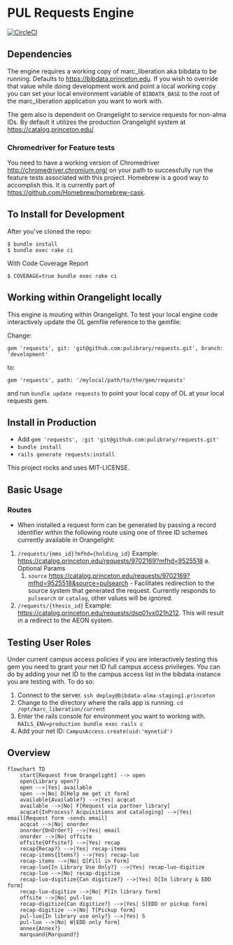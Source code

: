# PUL Requests Engine

[![CircleCI](https://circleci.com/gh/pulibrary/requests.svg?style=svg)](https://circleci.com/gh/pulibrary/requests)

## Dependencies

The engine requires a working copy of marc_liberation aka bibdata to be running. Defaults to https://bibdata.princeton.edu. If you wish to override that value while doing development work and point a local working copy you can set your local environment variable of ```BIBDATA_BASE``` to the root of the marc_liberation application you want to work with.

The gem also is dependent on Orangelight to service requests for non-alma IDs. By default it utilizes the production Orangelight system at https://catalog.princeton.edu/.

### Chromedriver for Feature tests

You need to have a working version of Chromedriver http://chromedriver.chromium.org/ on your path to successfully run the feature tests associated with this project. Homebrew is a good way to accomplish this. It is currently part of https://github.com/Homebrew/homebrew-cask. 

## To Install for Development

After you've cloned the repo:

```
$ bundle install
$ bundle exec rake ci
```

With Code Coverage Report
```
$ COVERAGE=true bundle exec rake ci
```

## Working within Orangelight locally
This engine is mouting within Orangelight. To test your local engine code interactively update the OL gemfile reference to the gemfile:

Change:
```
gem 'requests', git: 'git@github.com:pulibrary/requests.git', branch: 'development'
```

to:
```
gem 'requests', path: '/mylocal/path/to/the/gem/requests'
```

and run ```bundle update requests``` to point your local copy of OL at your local requests gem.


## Install in Production

* Add ```gem 'requests', :git 'git@github.com:pulibrary/requests.git'```
* ```bundle install```
* ```rails generate requests:install```

This project rocks and uses MIT-LICENSE.

## Basic Usage

### Routes
* When installed a request form can be generated by passing a record identifier within the following route using one of three ID schemes currently available in Orangelight:

1. ```/requests/{mms_id}?mfhd={holding_id}``` Example: https://catalog.princeton.edu/requests/9702169?mfhd=9525518
  a. Optional Params
    1. ```source``` https://catalog.princeton.edu/requests/9702169?mfhd=9525518&source=pulsearch - Facilitates redirection to the source system that generated the request. Currently responds to ```pulsearch``` or ```catalog```, other values will be ignored.
2. ```/requests/{thesis_id}``` Example: https://catalog.princeton.edu/requests/dsp01vx021h212. This will result in a redirect to the AEON system.

## Testing User Roles

Under current campus access policies if you are interactively testing this gem you need to grant your net ID full campus access privileges. You can do by adding your net ID to the campus access list in the bibdata instance you are testing with. To do so:

1. Connect to the server. ```ssh deploy@bibdata-alma-staging1.princeton```
2. Change to the directory where the rails app is running. ```cd /opt/marc_liberation/current```
2. Enter the rails console for environment you want to working with. ```RAILS_ENV=production bundle exec rails c```
3. Add your net ID: ```CampusAccess.create(uid:'mynetid')```


## Overview

```mermaid
flowchart TD
    start[Request from Orangelight] --> open
    open{Library open?}
    open -->|Yes| available
    open -->|No| D[Help me get it form]
    available{Available?} -->|Yes| acqcat
    available -->|No| F[Request via partner library]
    acqcat{InProcess? Acquisitions and cataloging} -->|Yes| email[Request form -sends email]
    acqcat -->|No| onorder
    onorder{OnOrder?} -->|Yes| email
    onorder -->|No| offsite
    offsite{Offsite?} -->|Yes| recap
    recap{Recap?} -->|Yes| recap-items
    recap-items{Items?} -->|Yes| recap-luo
    recap-items -->|No| Q[Fill in Form]
    recap-luo{In Library Use Only?} -->|Yes| recap-luo-digitize
    recap-luo -->|No| recap-digitize
    recap-luo-digitize{Can digitize?} -->|Yes| O[In library & EDD form]
    recap-luo-digitize -->|No| P[In library form]
    offsite -->|No| pul-luo
    recap-digitize{Can digitize?} -->|Yes| S[EDD or pickup form]
    recap-digitize -->|No| T[Pickup form]
    pul-luo{In library use only?} -->|Yes| S
    pul-luo -->|No| W[EDD only form]
    annex{Annex?}
    marquand{Marquand?}
```


